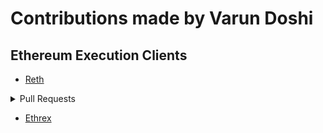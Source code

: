 # Contributions made by Varun Doshi

## Ethereum Execution Clients
- [Reth](https://github.com/paradigmxyz/reth/pulls?q=+is%3Apr+author%3Avarun-doshi+)

<details>

<summary>Pull Requests</summary>
- 

</details>

- [Ethrex](https://github.com/lambdaclass/ethrex/pulls?q=is%3Apr+author%3Avarun-doshi+)
